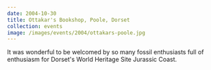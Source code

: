 ```yaml
---
date: 2004-10-30
title: Ottakar's Bookshop, Poole, Dorset
collection: events
image: /images/events/2004/ottakars-poole.jpg
---
```


It was wonderful to be welcomed by so many fossil enthusiasts full of enthusiasm for Dorset's World Heritage Site Jurassic Coast.

